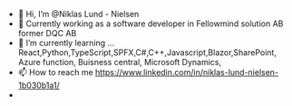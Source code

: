 - 👋 Hi, I’m @Niklas Lund - Nielsen
- 👀 Currently working as a software developer in Fellowmind solution AB former DQC AB
- 🌱 I’m currently learning ... React,Python,TypeScript,SPFX,C#,C++,Javascript,Blazor,SharePoint, Azure function, Buisness central, Microsoft Dynamics, 
- 📫 How to reach me https://www.linkedin.com/in/niklas-lund-nielsen-1b030b1a1/
- 


